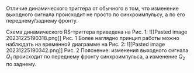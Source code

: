 Отличие динамического триггера от обычного в том, что изменение выходного сигнала происходит не просто по синхроимпульсу, а по его переднему/заднему фронту.

Схема динамического RS-триггера приведена на Рис. 1:
![[Pasted image 20231225190318.png]]
Рис. 1
Более наглядно принцип работы можно наблюдать на временной диаграмме на Рис. 2:
![[Pasted image 20231225190342.png]]
Рис. 2
Пояснение: изменения выходного сигнала $Q_1$ происходит по переднему фронту синхроимпульса, а изменение $Q_2$ по заднему.
